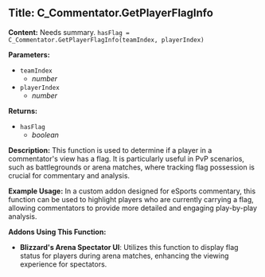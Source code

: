 ## Title: C_Commentator.GetPlayerFlagInfo

**Content:**
Needs summary.
`hasFlag = C_Commentator.GetPlayerFlagInfo(teamIndex, playerIndex)`

**Parameters:**
- `teamIndex`
  - *number*
- `playerIndex`
  - *number*

**Returns:**
- `hasFlag`
  - *boolean*

**Description:**
This function is used to determine if a player in a commentator's view has a flag. It is particularly useful in PvP scenarios, such as battlegrounds or arena matches, where tracking flag possession is crucial for commentary and analysis.

**Example Usage:**
In a custom addon designed for eSports commentary, this function can be used to highlight players who are currently carrying a flag, allowing commentators to provide more detailed and engaging play-by-play analysis.

**Addons Using This Function:**
- **Blizzard's Arena Spectator UI**: Utilizes this function to display flag status for players during arena matches, enhancing the viewing experience for spectators.